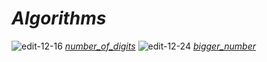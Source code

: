 # **_Algorithms_**
![edit-12-16](https://github.com/yasinnorozzadeh/python-course2/assets/88095232/d0fe4e9a-8a52-4c28-9a45-dee5332d1970) [*number_of_digits*]()
![edit-12-24](https://github.com/yasinnorozzadeh/python-course2/assets/88095232/f99d4e67-90d1-43b6-ab30-9d84e718408e) [*bigger_number*]()

